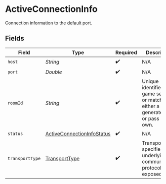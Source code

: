# ActiveConnectionInfo

Connection information to the default port.


## Fields

| Field                                                                                               | Type                                                                                                | Required                                                                                            | Description                                                                                         | Example                                                                                             |
| --------------------------------------------------------------------------------------------------- | --------------------------------------------------------------------------------------------------- | --------------------------------------------------------------------------------------------------- | --------------------------------------------------------------------------------------------------- | --------------------------------------------------------------------------------------------------- |
| `host`                                                                                              | *String*                                                                                            | :heavy_check_mark:                                                                                  | N/A                                                                                                 |                                                                                                     |
| `port`                                                                                              | *Double*                                                                                            | :heavy_check_mark:                                                                                  | N/A                                                                                                 |                                                                                                     |
| `roomId`                                                                                            | *String*                                                                                            | :heavy_check_mark:                                                                                  | Unique identifier to a game session or match. Use either a system generated ID or pass in your own. | 2swovpy1fnunu                                                                                       |
| `status`                                                                                            | [ActiveConnectionInfoStatus](../../models/shared/ActiveConnectionInfoStatus.md)                     | :heavy_check_mark:                                                                                  | N/A                                                                                                 |                                                                                                     |
| `transportType`                                                                                     | [TransportType](../../models/shared/TransportType.md)                                               | :heavy_check_mark:                                                                                  | Transport type specifies the underlying communication protocol to the exposed port.                 |                                                                                                     |